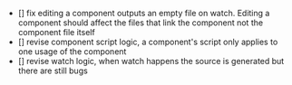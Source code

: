 - [] fix editing a component outputs an empty file on watch. Editing a component should affect the files that link the component not the component file itself
- [] revise component script logic, a component's script only applies to one usage of the component
- [] revise watch logic, when watch happens the source is generated but there are still bugs

